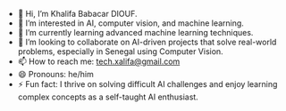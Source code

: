 - 👋 Hi, I’m Khalifa Babacar DIOUF.
- 👀 I’m interested in AI, computer vision, and machine learning.
- 🌱 I’m currently learning advanced machine learning techniques.
- 💞️ I’m looking to collaborate on AI-driven projects that solve real-world problems, especially in Senegal using Computer Vision.
- 📫 How to reach me: tech.xalifa@gmail.com
- 😄 Pronouns: he/him
- ⚡ Fun fact: I thrive on solving difficult AI challenges and enjoy learning complex concepts as a self-taught AI enthusiast.

<!---
TechwithXalifa/TechwithXalifa is a ✨ special ✨ repository because its `README.md` (this file) appears on your GitHub profile.
You can click the Preview link to take a look at your changes.
--->
